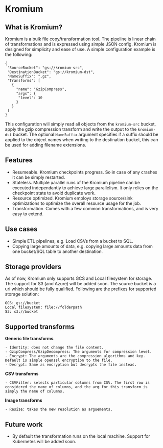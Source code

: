 # Kromium

## What is Kromium?

Kromium is a bulk file copy/transformation tool. The pipeline is linear chain of transformations and is expressed using simple JSON config. Kromium is designed for simplicity and ease of use. A simple configuration example is the following:

```
{
 "SourceBucket": "gs://kromium-src",
 "DestinationBucket": "gs://kromium-dst",
 "NameSuffix": ".gz",
 "Transforms": [
   {
     "name": "GzipCompress",
     "args": {
      "level": 10
     }
   }
 ]
}
```

This configuration will simply read all objects from the `kromium-src` bucket, apply the gzip compression transform and write the output to the `kromium-dst` bucket. The optional `NameSuffix` argument specifies if a suffix should be applied to the object names when writing to the destination bucket, this can be used for adding filename extensions.

## Features
- Resumeable. Kromium checkpoints progress. So in case of any crashes it can be simply restarted.
- Stateless. Multiple parallel runs of the Kromium pipeline can be executed independantly to achieve large parallelism. It only relies on the checkpoint state to avoid duplicate work.
- Resource optimized. Kromium employs storage source/sink optimizations to optimize the overall resource usage for the job.
- Transformation. Comes with a few common transformations, and is very easy to extend. 

## Use cases
- Simple ETL pipelines, e.g. Load CSVs from a bucket to SQL.
- Copying large amounts of data, e.g. copying large amounts data from one bucket/SQL table to another destination.

## Storage providers
As of now, Kromium only supports GCS and Local filesystem for storage. The support for S3 (and Azure) will be added soon. The source bucket is a uri which should be fully qualified. Following are the prefixes for supported storage solution:
```
GCS: gs://bucket
Local filesystem: file://folderpath
S3: s3://bucket
```

## Supported transforms
**Generic file transforms**
```
- Identity: does not change the file content.
- GzipCompress/GzipDecompress: The arguments for compression level.
- Encrypt: The arguments are the compression algorithms and key. Default is simple openssl encryption to the file.
- Decrypt: Same as encryption but decrypts the file instead.
```

**CSV transforms**
```
- CSVFilter: selects particular columns from CSV. The first row is considered the name of columns, and the arg for this transform is simply the name of columns.
```

**Image transforms**
```
- Resize: takes the new resolution as arguements.
```

## Future work
- By default the transformation runs on the local machine. Support for Kubernetes will be added soon.
